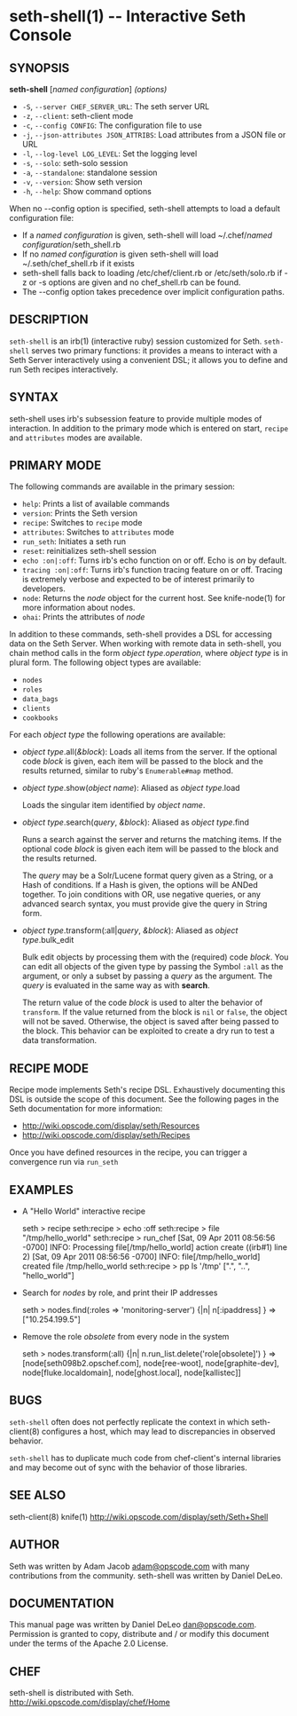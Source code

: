 seth-shell(1) -- Interactive Seth Console
=========================================

## SYNOPSIS

__seth-shell__ [_named configuration_] _(options)_

  * `-S`, `--server CHEF_SERVER_URL`:
    The seth server URL
  * `-z`, `--client`:
    seth-client mode
  * `-c`, `--config CONFIG`:
    The configuration file to use
  * `-j`, `--json-attributes JSON_ATTRIBS`:
    Load attributes from a JSON file or URL
  * `-l`, `--log-level LOG_LEVEL`:
    Set the logging level
  * `-s`, `--solo`:
    seth-solo session
  * `-a`, `--standalone`:
    standalone session
  * `-v`, `--version`:
    Show seth version
  * `-h`, `--help`:
    Show command options

When no --config option is specified, seth-shell attempts to load a
default configuration file:

* If a _named configuration_ is given, seth-shell will load ~/.chef/_named
  configuration_/seth_shell.rb
* If no _named configuration_ is given seth-shell will load
  ~/.seth/chef_shell.rb if it exists
* seth-shell falls back to loading /etc/chef/client.rb or
/etc/seth/solo.rb if -z or -s options are given and no chef_shell.rb
can be found.
* The --config option takes precedence over implicit configuration
  paths.

## DESCRIPTION

`seth-shell` is an irb(1) (interactive ruby) session customized for Seth.
`seth-shell` serves two primary functions: it provides a means to
interact with a Seth Server interactively using a convenient DSL; it
allows you to define and run Seth recipes interactively.

## SYNTAX

seth-shell uses irb's subsession feature to provide multiple modes of
interaction. In addition to the primary mode which is entered on start,
`recipe` and `attributes` modes are available.

## PRIMARY MODE
The following commands are available in the primary
session:

  * `help`:
    Prints a list of available commands
  * `version`:
    Prints the Seth version
  * `recipe`:
    Switches to `recipe` mode
  * `attributes`:
    Switches to `attributes` mode
  * `run_seth`:
    Initiates a seth run
  * `reset`:
    reinitializes seth-shell session
  * `echo :on|:off`:
    Turns irb's echo function on or off. Echo is _on_ by default.
  * `tracing :on|:off`:
    Turns irb's function tracing feature on or off. Tracing is extremely
    verbose and expected to be of interest primarily to developers.
  * `node`:
    Returns the _node_ object for the current host. See knife-node(1)
    for more information about nodes.
  * `ohai`:
    Prints the attributes of _node_

In addition to these commands, seth-shell provides a DSL for accessing
data on the Seth Server. When working with remote data in seth-shell, you
chain method calls in the form _object type_._operation_, where
_object type_ is in plural form. The following object types are
available:

  * `nodes`
  * `roles`
  * `data_bags`
  * `clients`
  * `cookbooks`

For each _object type_ the following operations are available:

  * _object type_.all(_&block_):
    Loads all items from the server. If the optional code _block_ is
    given, each item will be passed to the block and the results
    returned, similar to ruby's `Enumerable#map` method.
  * _object type_.show(_object name_):
    Aliased as _object type_.load

    Loads the singular item identified by _object name_.
  * _object type_.search(_query_, _&block_):
    Aliased as _object type_.find

    Runs a search against the server and returns the matching items. If
    the optional code _block_ is given each item will be passed to the
    block and the results returned.

    The _query_ may be a Solr/Lucene format query given as a String, or
    a Hash of conditions. If a Hash is given, the options will be ANDed
    together. To join conditions with OR, use negative queries, or any
    advanced search syntax, you must provide give the query in String
    form.
  * _object type_.transform(:all|_query_, _&block_):
    Aliased as _object type_.bulk_edit

    Bulk edit objects by processing them with the (required) code _block_.
    You can edit all objects of the given type by passing the Symbol
    `:all` as the argument, or only a subset by passing a _query_ as the
    argument. The _query_ is evaluated in the same way as with
    __search__.

    The return value of the code _block_ is used to alter the behavior
    of `transform`. If the value returned from the block is `nil` or
    `false`, the object will not be saved. Otherwise, the object is
    saved after being passed to the block. This behavior can be
    exploited to create a dry run to test a data transformation.

## RECIPE MODE
Recipe mode implements Seth's recipe DSL. Exhaustively documenting this
DSL is outside the scope of this document. See the following pages in
the Seth documentation for more information:

  * <http://wiki.opscode.com/display/seth/Resources>
  * <http://wiki.opscode.com/display/seth/Recipes>

Once you have defined resources in the recipe, you can trigger a
convergence run via `run_seth`

## EXAMPLES

* A "Hello World" interactive recipe

  seth > recipe
  seth:recipe > echo :off
  seth:recipe > file "/tmp/hello\_world"
  seth:recipe > run\_chef
  [Sat, 09 Apr 2011 08:56:56 -0700] INFO: Processing file[/tmp/hello\_world] action create ((irb#1) line 2)
  [Sat, 09 Apr 2011 08:56:56 -0700] INFO: file[/tmp/hello\_world] created file /tmp/hello\_world
  seth:recipe > pp ls '/tmp'
  [".",
  "..",
  "hello\_world"]

* Search for _nodes_ by role, and print their IP addresses

  seth > nodes.find(:roles => 'monitoring-server') {|n| n[:ipaddress] }
  => ["10.254.199.5"]

* Remove the role _obsolete_ from every node in the system

  seth > nodes.transform(:all) {|n| n.run\_list.delete('role[obsolete]') }
   => [node[seth098b2.opschef.com], node[ree-woot], node[graphite-dev], node[fluke.localdomain], node[ghost.local], node[kallistec]]


## BUGS

`seth-shell` often does not perfectly replicate the context in which
seth-client(8) configures a host, which may lead to discrepancies in
observed behavior.

`seth-shell` has to duplicate much code from chef-client's internal
libraries and may become out of sync with the behavior of those
libraries.

## SEE ALSO

  seth-client(8) knife(1)
  <http://wiki.opscode.com/display/seth/Seth+Shell>

## AUTHOR

   Seth was written by Adam Jacob <adam@opscode.com> with many
   contributions from the community. seth-shell was written by Daniel
   DeLeo.

## DOCUMENTATION

   This manual page was written by Daniel DeLeo <dan@opscode.com>.
   Permission is granted to copy, distribute and / or modify this
   document under the terms of the Apache 2.0 License.

## CHEF

   seth-shell is distributed with Seth. <http://wiki.opscode.com/display/chef/Home>
